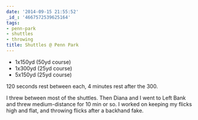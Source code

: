 ```yaml
---
date: '2014-09-15 21:55:52'
_id_: '4667572539625164'
tags:
- penn-park
- shuttles
- throwing
title: Shuttles @ Penn Park
---
```


- 1x150yd (50yd course)
- 1x300yd (25yd course)
- 5x150yd (25yd course)

120 seconds rest between each, 4 minutes rest after the 300.

I threw between most of the shuttles. Then Diana and I went to Left Bank and threw medium-distance for 10 min or so. I worked on keeping my flicks high and flat, and throwing flicks after a backhand fake.
